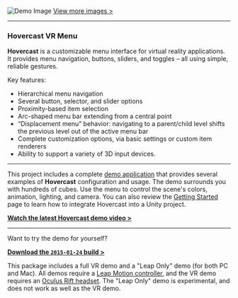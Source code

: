 ![Demo Image](http://www.aestheticinteractive.com/clients/hovercast/HovercastDemo-2015-01-24a.jpg)
[View more images >](https://github.com/aestheticinteractive/Hovercast-VR-Menu/wiki/Demo-Screenshots)

---

### Hovercast VR Menu

**Hovercast** is a customizable menu interface for virtual reality applications. It provides menu navigation, buttons, sliders, and toggles – all using simple, reliable gestures.

Key features:

-	Hierarchical menu navigation
-	Several button, selector, and slider options
-	Proximity-based item selection
-	Arc-shaped menu bar extending from a central point
-	“Displacement menu” behavior: navigating to a parent/child level shifts the previous level out of the active menu bar
-	Complete customization options, via basic settings or custom item renderers
-	Ability to support a variety of 3D input devices.

---
This project includes a complete [demo application](https://github.com/aestheticinteractive/Hovercast-VR-Menu/tree/master/Unity/Assets/Hovercast/Demo) that provides several examples of **Hovercast** configuration and usage. The demo surrounds you with hundreds of cubes. Use the menu to control the scene's colors, animation, lighting, and camera. You can also review the [Getting Started](https://github.com/aestheticinteractive/Hovercast-VR-Menu/wiki/Getting-Started) page to learn how to integrate Hovercast into a Unity project.

**[Watch the latest Hovercast demo video >](https://www.youtube.com/watch?v=Phn3Ix-YxPA)**

---
Want to try the demo for yourself?

**[Download the `2015-01-24` build >](http://www.aestheticinteractive.com/clients/hovercast/HovercastDemo-2015-01-24.zip)**

This package includes a full VR demo and a "Leap Only" demo (for both PC and Mac). All demos require a [Leap Motion controller](https://www.leapmotion.com/product/vr), and the VR demo requires an [Oculus Rift headset](https://www.oculus.com/). The "Leap Only" demo is experimental, and does not work as well as the VR demo.
